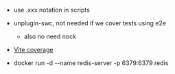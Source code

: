 - use .xxx notation in scripts
- unplugin-swc, not needed if we cover tests using e2e
  - also no need nock
- [Vite coverage](https://vitest.dev/guide/coverage)



- docker run -d --name redis-server -p 6379:6379 redis